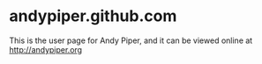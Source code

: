 andypiper.github.com
====================

This is the user page for Andy Piper, and it can be viewed online at http://andypiper.org
